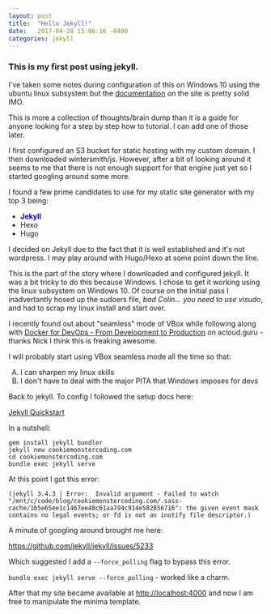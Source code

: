 ```yaml
---
layout: post
title:  "Hello Jekyll!"
date:   2017-04-28 15:06:16 -0400
categories: jekyll
---
```

### This is my first post using jekyll.  
I've taken some notes during configuration of this on Windows 10 using the ubuntu linux subsystem but the <a href="https://jekyllrb.com/docs/installation/" target="_blank">documentation</a> on the site is pretty solid IMO.

This is more a collection of thoughts/brain dump than it is a guide for anyone looking for a step by step how to tutorial.  I can add one of those later.

I first configured an S3 bucket for static hosting with my custom domain.
I then downloaded wintersmith/js.  However, after a bit of looking around it seems to me that there is not enough support for that engine just yet so I started googling around some more.

I found a few prime candidates to use for my static site generator with my top 3 being:
* <span style="color: blue">__Jekyll__</span>
* Hexo
* Hugo

I decided on Jekyll due to the fact that it is well established and it's not wordpress.  I may play around with Hugo/Hexo at some point down the line.

This is the part of the story where I downloaded and configured jekyll.
It was a bit tricky to do this because Windows.  I chose to get it working using the linux subsystem on Windows 10.  Of course on the initial pass I inadvertantly hosed up the sudoers file, _bad Colin... you need to use visudo_, and had to scrap my linux install and start over.

I recently found out about "seamless" mode of VBox while following along with <a href="https://acloud.guru/learn/docker-devops-from-development-to-production"  target="_blank">Docker for DevOps - From Development to Production</a> on acloud.guru - thanks Nick I think this is freaking awesome.

I will probably start using VBox seamless mode all the time so that:
<ol type="A">
  <li>I can sharpen my linux skills</li>
  <li>I don't have to deal with the major PITA that Windows imposes for devs</li>
</ol>

Back to jekyll.
To config I followed the setup docs here:

[Jekyll Quickstart](https://jekyllrb.com/docs/quickstart/ "Quickstart")

In a nutshell:

~~~
gem install jekyll bundler
jekyll new cookiemonstercoding.com
cd cookiemonstercoding.com
bundle exec jekyll serve
~~~

At this point I got this error: 

`(jekyll 3.4.3 | Error:  Invalid argument - Failed to watch "/mnt/c/code/blog/cookiemonstercoding.com/.sass-cache/1b5e65ee1c1467ee48c61aa794c914e582856716": the given event mask contains no legal events; or fd is not an inotify file descriptor.)`

A minute of googling around brought me here:

https://github.com/jekyll/jekyll/issues/5233

Which suggested I add a `--force_polling` flag to bypass this error.

`bundle exec jekyll serve --force_polling` - worked like a charm.

After that my site became available at [http://localhost:4000](http://localhost:4000) and now I am free to manipulate the minima template.

